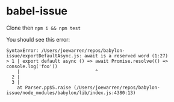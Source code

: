 # babel-issue

Clone then
`npm i && npm test`

You should see this error:
```
SyntaxError: /Users/joewarren/repos/babylon-issue/exportDefaultAsync.js: await is a reserved word (1:27)
> 1 | export default async () => await Promise.resolve(() => console.log('foo'))
    |                            ^
  2 |
  3 |
    at Parser.pp$5.raise (/Users/joewarren/repos/babylon-issue/node_modules/babylon/lib/index.js:4380:13)
```
